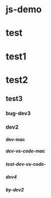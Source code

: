 <!--
 * @Author: xiaohuolong
 * @Date: 2020-06-06 20:46:21
 * @LastEditors: xiaohuolong
 * @LastEditTime: 2020-06-07 00:21:38
 * @FilePath: /js-demo/README.md
--> 
# js-demo
# test
# test1
# test2
## test3
### bug-dev3
### dev2
#### dev-mac
##### dev-vs-code-mac
##### test-dev-vs-code-
##### dev4
##### by-dev2